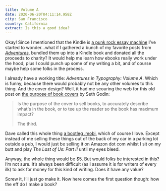 ```yaml
---
title: Volume A
date: 2020-06-20T04:11:14.958Z
city: San Francisco
country: California
extract: Is this a good idea?
---
```

Okay! Since I mentioned that the Kindle is [a punk rock essay machine](https://www.robinrendle.com/notes/the-punk-rock-essay-machine) I’ve started to wonder...what if I gathered a bunch of my favorite posts from _[Adventures](https://www.robinrendle.com/adventures/)_, bundled them up into a Kindle book and donated all the proceeds to charity? It would help me learn how ebooks really work under the hood, plus I could punch up some of my writing a bit, and of course maybe help some folks in the process.

I already have a working title: _Adventures in Typography: Volume A_. Which is funny, because there would probably not be any other volumes to this thing. And the cover design? Well, it had me scouring the web for this old post on [the purpose of book covers](https://seths.blog/2009/07/the-purpose-of-a-book-cover/) by Seth Godin:

> Is the purpose of the cover to sell books, to accurately describe what's in the book, or to tee up the reader so the book has maximum impact?
> 
> The third.

Dave called this whole thing [a bootleg .mobi](https://twitter.com/davatron5000/status/1273728893376233476), which of course I love. Except instead of me selling these things out of the back of my car in a parking lot outside a pub, I would just be selling it on Amazon dot com whilst I sit on my butt and play _The Last of Us: Part II_ until my eyes bleed.

Anyway, the whole thing would be $5. But would folks be interested in this? I’m not sure. It’s always been difficult (as I assume it is for writers of every ilk) to ask for money for this kind of writing. Does it have any value? 

Screw it, I’ll just go make it. Now here comes the first question though: how the eff do I make a book?